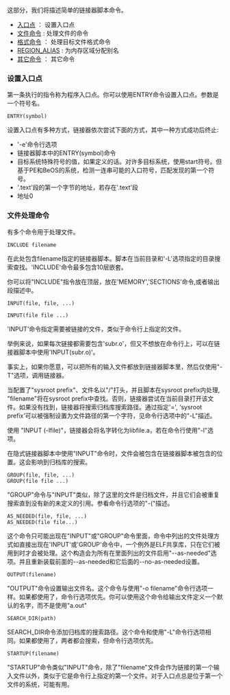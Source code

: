 这部分，我们将描述简单的链接器脚本命令。
- [入口点]() ： 设置入口点
- [文件命令]() : 处理文件的命令
- [格式命令]() ： 处理目标文件格式命令
- [REGION_ALIAS]() : 为内存区域分配别名
- [其它命令]() ： 其它命令

### 设置入口点
第一条执行的指令称为程序入口点。你可以使用ENTRY命令设置入口点。参数是一个符号名。
```
ENTRY(symbol)
```
设置入口点有多种方式，链接器依次尝试下面的方式，其中一种方式成功后终止:
- '-e'命令行选项
- 链接器脚本中的ENTRY(symbol)命令
- 目标系统特殊符号的值，如果定义的话。对许多目标系统，使用start符号。但基于PE和BeOS的系统，检测一连串可能的入口符号，匹配发现的第一个符号。
- '.text'段的第一个字节的地址，若存在'.text'段
- 地址0

### 文件处理命令
有多个命令用于处理文件。
```
INCLUDE filename
```
在此处包含filename指定的链接器脚本。脚本在当前目录和'-L'选项指定的目录搜索查找。'INCLUDE'命令最多包含10层嵌套。

你可以将"INCLUDE"指令放在顶层，放在'MEMORY','SECTIONS'命令,或者输出段描述中。

```
INPUT(file, file, ...)

INPUT(file file ...)
```
'INPUT'命令指定需要被链接的文件，类似于命令行上指定的文件。

举例来说，如果每次链接都需要包含'subr.o'，但又不想放在命令行上，可以在链接器脚本中使用'INPUT(subr.o)'。

事实上，如果你愿意，可以把所有的输入文件都放到链接器脚本里，然后仅使用"-T"选项，调用链接器。

当配置了"sysroot prefix"、文件名以"/"打头，并且脚本在sysroot prefix内处理,  "filename"将在sysroot prefix中查找。否则，链接器尝试在当前目录打开该文件。如果没有找到，链接器将搜索归档库搜索路径。通过指定'=', ‘sysroot prefix’可以被强制设置为文件路径的第一个字符，见命令行选项中的"-L"描述。

使用 "INPUT (-lfile)"，链接器会将名字转化为libfile.a，若在命令行使用"-l"选项。

在隐式链接器脚本中使用"INPUT"命令时，文件会被包含在链接器脚本被包含的位置。这会影响到归档库的搜索。

```
GROUP(file, file, ...)
GROUP(file file ...)
```
"GROUP"命令与"INPUT"类似，除了这里的文件是归档文件，并且它们会被重复搜索直到没有新的未定义的引用。参看命令行选项的"-("描述。

```
AS_NEEDED(file, file, ...)
AS_NEEDED(file file...)
```
这个命令只可能出现在"INPUT"或"GROUP"命令里面，命令中列出的文件处理方式如直接出现在'INPUT'或'GROUP'命令中，一个例外是ELF共享库，只在它们被用到时才会被处理。这个构造会为所有在里面列出的文件启用"--as-needed"选项。并且重新装载前面的--as-needed和它后面的--no-as-needed设置。

```
OUTPUT(filename)
```
"OUTPUT"命令设置输出文件名。这个命令与使用"-o filename"命令行选项一样。如果都使用了，命令行选项优先。你可以使用这个命令给输出文件定义一个默认的名字，而不是使用"a.out"

```
SEARCH_DIR(path)
```
SEARCH_DIR命令添加归档库的搜索路径。这个命令和使用"-L"命令行选项相同。如果都使用了，两者都会搜索，但命令行选项优先。

```
STARTUP(filename)
```
"STARTUP"命令类似"INPUT"命令，除了"filename"文件会作为链接的第一个输入文件以外，类似于它是命令行上指定的第一个文件。对于入口点总是位于第一个文件的系统，可能有用。
